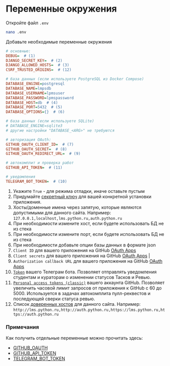 # Переменные окружения

Откройте файл `.env`

``` sh title="~/lpms-app"
nano .env
```

Добавьте необходимые переменные окружения

``` ini title="~/lpms-app/.env"
# основные:
DEBUG=  # (1)
DJANGO_SECRET_KEY=  # (2)
DJANGO_ALLOWED_HOSTS=  # (3)
CSRF_TRUSTED_ORIGINS=  # (12)

# база данных (если используете PostgreSQL из Docker Compose)
DATABASE_ENGINE=postgresql
DATABASE_NAME=lmpsdb
DATABASE_USERNAME=lpmsuser
DATABASE_PASSWORD=lpmspassword
DATABASE_HOST=db  # (4)
DATABASE_PORT=5432  # (5)
DATABASE_OPTIONS={}  # (6)

# база данных (если используете SQLite)
# DATABASE_ENGINE=sqlite3
# другие настройки "DATABASE_<ARG>" не требуются

# авторизация OAuth:
GITHUB_OAUTH_CLIENT_ID=  # (7)
GITHUB_OAUTH_SECRET=  # (8)
GITHUB_OAUTH_REDIRECT_URL=  # (9)

# автокомплит и проверка работ
GITHUB_API_TOKEN=  # (11)

# уведомления
TELEGRAM_BOT_TOKEN=  # (10)
```

1. Укажите `True` - для режима отладки, иначе оставьте пустым 
2. Придумайте [cекретный ключ](https://docs.djangoproject.com/en/5.0/ref/settings/#secret-key) для вашей конкретной установки приложения.
3. Хосты/доменные имена через запятую, которые являются допустимыми для данного сайта. Например: `127.0.0.1,localhost,lms.python.ru,auth.python.ru` 
4. При необходимости измените хост, если будете использовать БД не из стека
5. При необходимости измените порт, если будете использовать БД не из стека
6. При необходимости добавьте опции базы данных в формате json
7. `Client ID` для вашего приложения на GitHub [OAuth Apps](https://github.com/settings/developers)
8. `Client secrets` для вашего приложения на GitHub [OAuth Apps](https://github.com/settings/developers) |
9. `Authorization callback URL` для вашего приложения на GitHub [OAuth Apps](https://github.com/settings/developers)
10. [`Token`](https://core.telegram.org/bots/features#creating-a-new-bot) вашего Телеграм бота. Позволяет отправлять уведомления студентам и кураторам о изменении статусов Тасков и Ревью. 
11. [`Personal access tokens (classic)`](https://github.com/settings/tokens) вашего аккаунта GitHub. Позволяет увеличить часовой лимит запросов от приложения к GitHub c 60 до 5000. Используется в задачах автокомплита пулл-реквестов и последующей сверки статуса ревью.
12. Список [доверенных хостов](https://docs.djangoproject.com/en/5.0/ref/settings/#csrf-trusted-origins) для данного сайта. Например: `http://lms.python.ru,http://auth.python.ru,https://lms.python.ru,https://auth.python.ru`


### Примечания

Как получить отдельные переменные можно прочитать здесь:

- <a href="../external/#github-oauth">GITHUB_OAUTH</a>
- <a href="../external/#github-api">GITHUB_API_TOKEN</a>
- <a href="../external/#telegram-bot-api">TELEGRAM_BOT_TOKEN</a>
